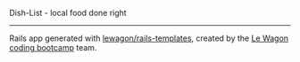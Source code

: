 Dish-List - local food done right

------------

Rails app generated with [lewagon/rails-templates](https://github.com/lewagon/rails-templates), created by the [Le Wagon coding bootcamp](https://www.lewagon.com) team.
